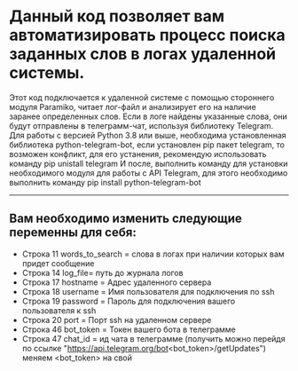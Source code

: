 #  Данный код позволяет вам автоматизировать процесс поиска заданных слов в логах удаленной системы.  # 
Этот код подключается к удаленной системе с помощью стороннего модуля Paramiko, читает лог-файл и анализирует его на наличие заранее определенных слов. Если в логе найдены указанные слова, они будут отправлены в телеграмм-чат, используя библиотеку Telegram.
Для работы с версией Python 3.8 или выше, необходима установленная библиотека python-telegram-bot, если установлен pip пакет telegram, то возможен конфликт, для его устанения, рекомендую использовать команду pip unistall telegram
И после, выполнить команду для установки необходимого модуля для работы с API Telegram, для этого необходимо выполнить команду pip install python-telegram-bot
   * * *
## Вам необходимо изменить следующие переменны для себя:  ##
- Строка 11 words_to_search = слова в логах при наличии которых вам придет сообщение  
- Строка 14 log_file= путь до журнала логов  
- Строка 17 hostname = Адрес удаленного сервера      
- Строка 18 username = Имя пользователя для подключения по ssh  
- Строка 19 password = Пароль для подключения вашего пользователя к ssh  
- Строка 20 port = Порт ssh на удаленном сервере  
- Строка 46  bot_token = Токен вашего бота в телеграмме  
- Строка 47 chat_id = ид чата в телеграмме (получить можно перейдя по ссылке "https://api.telegram.org/bot<bot_token>/getUpdates") меняем <bot_token> на свой 
